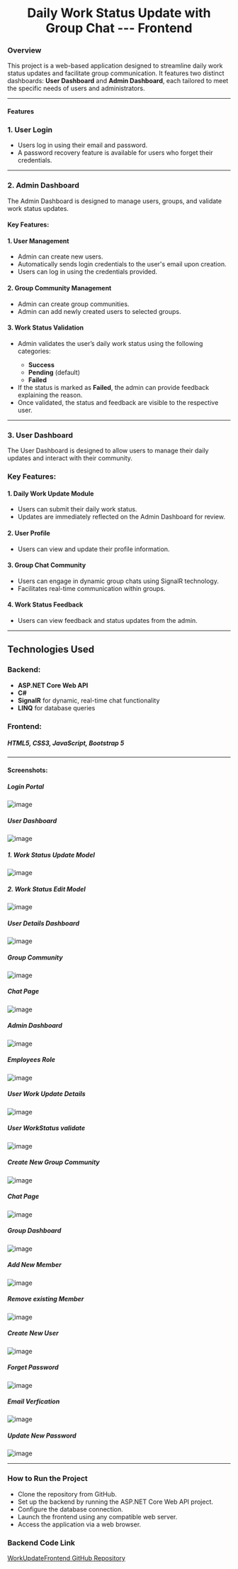 <h1 style = text-align:center >Daily Work Status Update with Group Chat --- Frontend</h1>

<h3>Overview</h3>

This project is a web-based application designed to streamline daily work status updates and facilitate group communication. It features two distinct dashboards: <b>User Dashboard</b> and <b>Admin Dashboard</b>, each tailored to meet the specific needs of users and administrators.

<hr>


<h4>Features</h4>

<h3>1. User Login</h3>

<ul>
<li>Users log in using their email and password.</li>

<li>A password recovery feature is available for users who forget their credentials.</li>
</ul>

<hr>

<h3>2. Admin Dashboard</h3>

The Admin Dashboard is designed to manage users, groups, and validate work status updates.

<h4>Key Features:</h4>

<h4>1. User Management</h4>

<ul>
  <li>Admin can create new users.</li>
  <li>Automatically sends login credentials to the user's email upon creation.</li>
  <li>Users can log in using the credentials provided.</li>
</ul>

<h4>2. Group Community Management</h4>
<ul>
  <li>Admin can create group communities.</li>
  <li>Admin can add newly created users to selected groups.</li>
</ul>

<h4>3. Work Status Validation</h4>
<ul>
  <li>Admin validates the user’s daily work status using the following categories:</li>
  <ul>
    <li><b>Success</b></li>
     <li><b>Pending</b> (default)</li>
     <li><b>Failed</b></li>
  </ul>
  <li>If the status is marked as <b>Failed</b>, the admin can provide feedback explaining the reason.</li>
  <li>Once validated, the status and feedback are visible to the respective user.</li>
</ul>

<hr>

<h3>3. User Dashboard</h3>

The User Dashboard is designed to allow users to manage their daily updates and interact with their community.

<h3>Key Features:</h3>

<h4>1. Daily Work Update Module</h4>
<ul>
  <li>Users can submit their daily work status.</li>
   <li>Updates are immediately reflected on the Admin Dashboard for review.</li>
</ul>

<h4>2. User Profile</h4>
<ul>
  <li>Users can view and update their profile information.</li>
</ul>

<h4>3. Group Chat Community</h4>
<ul>
  <li>Users can engage in dynamic group chats using SignalR technology.</li>
  <li>Facilitates real-time communication within groups.</li>
</ul>

<h4>4. Work Status Feedback</h4>

<ul>
  <li>Users can view feedback and status updates from the admin.</li>
</ul>

<hr>

<h2>Technologies Used</h2>

<h3>Backend:</h3>

<ul>
  <li><b>ASP.NET Core Web API</b></li>
  <li><b>C#</b></li>
  <li><b>SignalR</b> for dynamic, real-time chat functionality</li>
  <li><b>LINQ</b> for database queries</li>
</ul>


<h3>Frontend:</h3>

<h5><b>HTML5, CSS3, JavaScript, Bootstrap 5</b></h5>

<hr>

<h4>Screenshots:</h4>
<h5>Login Portal</h5>

![image](https://github.com/user-attachments/assets/1c93d8b3-40a2-4abb-a3a4-27403da4f2d1)

<h5>User Dashboard</h5>
 
![image](https://github.com/user-attachments/assets/03ac0ff0-92ef-4ad9-a454-78ad3afe6511)

<h5>1. Work Status Update Model</h5>

![image](https://github.com/user-attachments/assets/44654b47-8b25-4969-8c12-f5fdd83f2cf6)

<h5>2. Work Status Edit Model</h5>

![image](https://github.com/user-attachments/assets/f2d6ff2d-efd0-425d-b11c-ca18a7e17fa8)

<h5>User Details Dashboard</h5>

![image](https://github.com/user-attachments/assets/6ead3524-ff65-4412-8948-a6d725ab6faa)


<h5>Group Community</h5>

![image](https://github.com/user-attachments/assets/f4d59480-fd4c-4a89-85f2-ec5cda973cf4)

<h5>Chat Page</h5>

![image](https://github.com/user-attachments/assets/83f91496-3707-42b4-8ba1-1d6484f38802)

<h5>Admin Dashboard</h5>

![image](https://github.com/user-attachments/assets/43e25df7-4e6b-4c06-826b-9003a9ef871d)

<h5>Employees Role</h5>

![image](https://github.com/user-attachments/assets/00ea9ed4-6659-4064-85ce-f6862679ceb8)

<h5>User Work Update Details</h5>

![image](https://github.com/user-attachments/assets/a46e37c3-2057-4afd-ac59-f70dc95474f7)

<h5>User WorkStatus validate</h5>

![image](https://github.com/user-attachments/assets/0969edee-8e99-4730-b264-6505de26e0c9)

<h5>Create New Group Community</h5>

![image](https://github.com/user-attachments/assets/c5adef6a-e6c1-40e4-8e6b-cec9f8af652b)

<h5>Chat Page</h5>

![image](https://github.com/user-attachments/assets/ed960367-424e-4b93-a7df-2240bf7efbce)

<h5>Group Dashboard</h5>

![image](https://github.com/user-attachments/assets/7e2dd515-f602-4139-9c1a-1d52ea69ed07)

<h5>Add New Member</h5>

![image](https://github.com/user-attachments/assets/2f7e5d12-fe41-44d3-ae7a-4a5ecaee346b)

<h5>Remove existing Member</h5>

![image](https://github.com/user-attachments/assets/f9d4d195-7756-4f45-9a89-8d12f0149f3f)

<h5>Create New User</h5>

![image](https://github.com/user-attachments/assets/6bc8ff20-5a7e-4561-9bd6-60527730db8f)

<h5>Forget Password</h5>

![image](https://github.com/user-attachments/assets/e20f3ddb-63ff-4841-b51c-07b9b5eef7a9)

<h5>Email Verfication</h5>

![image](https://github.com/user-attachments/assets/244ade04-965d-4784-8ed6-8d1c3393847f)

<h5>Update New Password</h5>

![image](https://github.com/user-attachments/assets/b9578e71-9a8e-4f3a-b4c0-1d79195f56e0)

<hr>

<h3>How to Run the Project</h3>

<ul>
  <li>Clone the repository from GitHub.</li>
  <li>Set up the backend by running the ASP.NET Core Web API project.</li>
  <li>Configure the database connection.</li>
  <li>Launch the frontend using any compatible web server.</li>
  <li>Access the application via a web browser.</li>
</ul>




### Backend Code Link
[WorkUpdateFrontend GitHub Repository](https://github.com/dhana1612/WorkUpdateFrontend.git)

